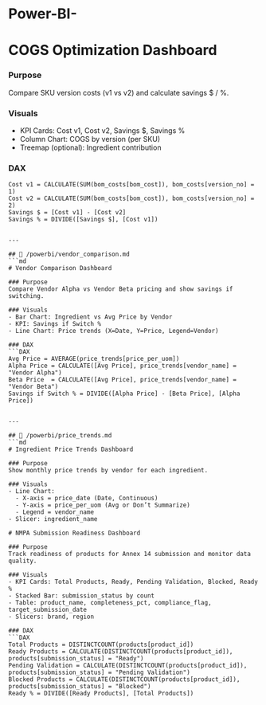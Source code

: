 # Power-BI-

# COGS Optimization Dashboard

### Purpose
Compare SKU version costs (v1 vs v2) and calculate savings $ / %.

### Visuals
- KPI Cards: Cost v1, Cost v2, Savings $, Savings %
- Column Chart: COGS by version (per SKU)
- Treemap (optional): Ingredient contribution

### DAX
```DAX
Cost v1 = CALCULATE(SUM(bom_costs[bom_cost]), bom_costs[version_no] = 1)
Cost v2 = CALCULATE(SUM(bom_costs[bom_cost]), bom_costs[version_no] = 2)
Savings $ = [Cost v1] - [Cost v2]
Savings % = DIVIDE([Savings $], [Cost v1])


---

## 📄 /powerbi/vendor_comparison.md
```md
# Vendor Comparison Dashboard

### Purpose
Compare Vendor Alpha vs Vendor Beta pricing and show savings if switching.

### Visuals
- Bar Chart: Ingredient vs Avg Price by Vendor
- KPI: Savings if Switch %
- Line Chart: Price trends (X=Date, Y=Price, Legend=Vendor)

### DAX
```DAX
Avg Price = AVERAGE(price_trends[price_per_uom])
Alpha Price = CALCULATE([Avg Price], price_trends[vendor_name] = "Vendor Alpha")
Beta Price  = CALCULATE([Avg Price], price_trends[vendor_name] = "Vendor Beta")
Savings if Switch % = DIVIDE([Alpha Price] - [Beta Price], [Alpha Price])


---

## 📄 /powerbi/price_trends.md
```md
# Ingredient Price Trends Dashboard

### Purpose
Show monthly price trends by vendor for each ingredient.

### Visuals
- Line Chart:
  - X-axis = price_date (Date, Continuous)
  - Y-axis = price_per_uom (Avg or Don’t Summarize)
  - Legend = vendor_name
- Slicer: ingredient_name

# NMPA Submission Readiness Dashboard

### Purpose
Track readiness of products for Annex 14 submission and monitor data quality.

### Visuals
- KPI Cards: Total Products, Ready, Pending Validation, Blocked, Ready %
- Stacked Bar: submission_status by count
- Table: product_name, completeness_pct, compliance_flag, target_submission_date
- Slicers: brand, region

### DAX
```DAX
Total Products = DISTINCTCOUNT(products[product_id])
Ready Products = CALCULATE(DISTINCTCOUNT(products[product_id]), products[submission_status] = "Ready")
Pending Validation = CALCULATE(DISTINCTCOUNT(products[product_id]), products[submission_status] = "Pending Validation")
Blocked Products = CALCULATE(DISTINCTCOUNT(products[product_id]), products[submission_status] = "Blocked")
Ready % = DIVIDE([Ready Products], [Total Products])



